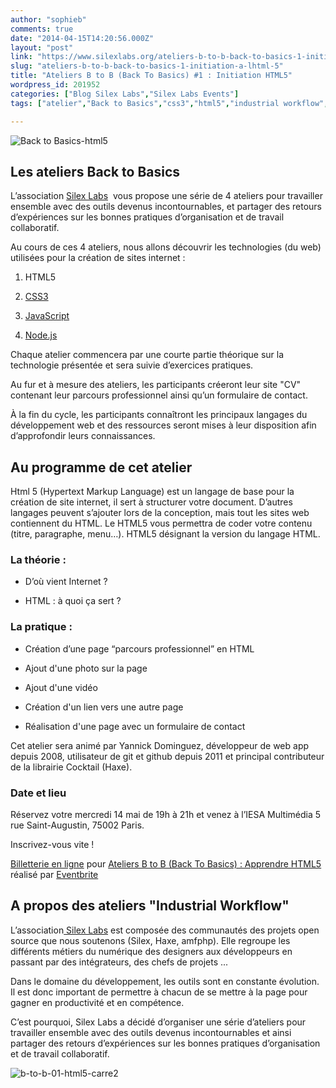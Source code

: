 ```yaml
---
author: "sophieb"
comments: true
date: "2014-04-15T14:20:56.000Z"
layout: "post"
link: "https://www.silexlabs.org/ateliers-b-to-b-back-to-basics-1-initiation-a-lhtml-5/"
slug: "ateliers-b-to-b-back-to-basics-1-initiation-a-lhtml-5"
title: "Ateliers B to B (Back To Basics) #1 : Initiation HTML5"
wordpress_id: 201952
categories: ["Blog Silex Labs","Silex Labs Events"]
tags: ["atelier","Back to Basics","css3","html5","industrial workflow","javaScript","node.js","silex labs","site internet"]

---
```

![Back to Basics-html5](https://www.silexlabs.org/wp-content/uploads/2014/04/b-to-b-01-html5-2.png)




## Les ateliers Back to Basics




L’association [Silex Labs](https://www.silexlabs.org/)  vous propose une série de 4 ateliers pour travailler ensemble avec des outils devenus incontournables, et partager des retours d’expériences sur les bonnes pratiques d’organisation et de travail collaboratif.







Au cours de ces 4 ateliers, nous allons découvrir les technologies (du web) utilisées pour la création de sites internet :









  1. HTML5


  2. [CSS3](https://www.silexlabs.org/201972/the-blog/blog-silex-labs/ateliers-b-to-b-back-to-basics-2-notions-css3/)


  3. [JavaScript](https://www.silexlabs.org/201975/the-blog/blog-silex-labs/ateliers-b-to-b-back-to-basics-3-utilisation-de-javascript/)


  4. [Node.js](https://www.silexlabs.org/201977/the-blog/blog-silex-labs/ateliers-b-to-b-back-to-basics-4-debuter-node-js)










Chaque atelier commencera par une courte partie théorique sur la technologie présentée et sera suivie d’exercices pratiques.




Au fur et à mesure des ateliers, les participants créeront leur site "CV" contenant leur parcours professionnel ainsi qu’un formulaire de contact.




À la fin du cycle, les participants connaîtront les principaux langages du développement web et des ressources seront mises à leur disposition afin d’approfondir leurs connaissances.








## Au programme de cet atelier


Html 5 (Hypertext Markup Language) est un langage de base pour la création de site internet, il sert à structurer votre document. D’autres langages peuvent s’ajouter lors de la conception, mais tout les sites web contiennent du HTML. Le HTML5 vous permettra de coder votre contenu (titre, paragraphe, menu…). HTML5 désignant la version du langage HTML.


### La théorie :






  * D’où vient Internet ?


  * HTML : à quoi ça sert ?




### La pratique :






  * Création d’une page “parcours professionnel” en HTML


  * Ajout d'une photo sur la page


  * Ajout d'une vidéo


  * Création d'un lien vers une autre page


  * Réalisation d'une page avec un formulaire de contact




Cet atelier sera animé par Yannick Dominguez, développeur de web app depuis 2008, utilisateur de git et github depuis 2011 et principal contributeur de la librairie Cocktail (Haxe).





### Date et lieu


Réservez votre mercredi 14 mai de 19h à 21h et venez à l’IESA Multimédia 5 rue Saint-Augustin, 75002 Paris.


Inscrivez-vous vite !













[Billetterie en ligne](http://www.eventbrite.fr/r/etckt) pour [Ateliers B to B (Back To Basics) : Apprendre HTML5](https://www.eventbrite.fr/e/billets-ateliers-b-to-b-back-to-basics-apprendre-html5-11427852013?ref=etckt) réalisé par [Eventbrite](http://www.eventbrite.fr?ref=etckt)







## A propos des ateliers "Industrial Workflow"




L’association[ Silex Labs](https://www.silexlabs.org/) est composée des communautés des projets open source que nous soutenons (Silex, Haxe, amfphp). Elle regroupe les différents métiers du numérique des designers aux développeurs en passant par des intégrateurs, des chefs de projets ...




Dans le domaine du développement, les outils sont en constante évolution. Il est donc important de permettre à chacun de se mettre à la page pour gagner en productivité et en compétence.




C’est pourquoi, Silex Labs a décidé d’organiser une série d’ateliers pour travailler ensemble avec des outils devenus incontournables et ainsi partager des retours d’expériences sur les bonnes pratiques d’organisation et de travail collaboratif.








![b-to-b-01-html5-carre2](https://www.silexlabs.org/wp-content/uploads/2014/04/b-to-b-01-html5-carre2.png)








